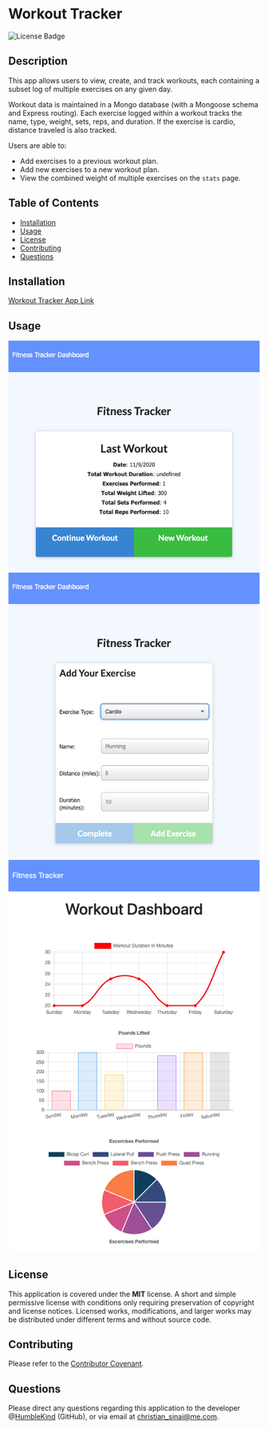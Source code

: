 # Workout Tracker

![License Badge](https://img.shields.io/badge/lisence-MIT-green)

## Description
This app allows users to view, create, and track workouts, each containing a subset log of multiple exercises on any given day.

Workout data is maintained in a Mongo database (with a Mongoose schema and Express routing). Each exercise logged within a workout tracks the name, type, weight, sets, reps, and duration. If the exercise is cardio, distance traveled is also tracked.

Users are able to:

* Add exercises to a previous workout plan.
* Add new exercises to a new workout plan.
* View the combined weight of multiple exercises on the `stats` page.

## Table of Contents
* [Installation](#installation)
* [Usage](#usage)
* [License](#license)
* [Contributing](#contributing)
* [Questions](#questions)

## Installation
[Workout Tracker App Link](https://cs-workout-tracker.herokuapp.com/)

## Usage
![Workout Tracker](screen-shot_1.png)
![Workout Tracker](screen-shot_2.png)
![Workout Tracker](screen-shot_3.png)

## License
This application is covered under the **MIT** license. A short and simple permissive license with conditions only requiring preservation of copyright and license notices. Licensed works, modifications, and larger works may be distributed under different terms and without source code.

## Contributing
Please refer to the [Contributor Covenant](https://www.contributor-covenant.org/version/2/0/code_of_conduct/).

## Questions
Please direct any questions regarding this application to the developer @[HumbleKind](https://github.com/HumbleKind) (GitHub), or via email at christian_sinai@me.com.
